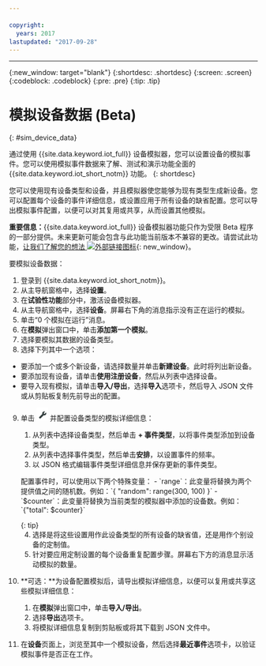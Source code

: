 ```yaml
---

copyright:
  years: 2017
lastupdated: "2017-09-28"
---
```


---

{:new_window: target="blank"}
{:shortdesc: .shortdesc}
{:screen: .screen}
{:codeblock: .codeblock}
{:pre: .pre}
{:tip: .tip}


# 模拟设备数据 (Beta)
{: #sim_device_data}

通过使用 {{site.data.keyword.iot_full}} 设备模拟器，您可以设置设备的模拟事件。您可以使用模拟事件数据来了解、测试和演示功能全面的 {{site.data.keyword.iot_short_notm}} 功能。
{: shortdesc}

您可以使用现有设备类型和设备，并且模拟器使您能够为现有类型生成新设备。您可以配置每个设备的事件详细信息，或设置应用于所有设备的缺省配置。您可以导出模拟事件配置，以便可以对其复用或共享，从而设置其他模拟。

**重要信息：**{{site.data.keyword.iot_full}} 设备模拟器功能只作为受限 Beta 程序的一部分提供。未来更新可能会包含与此功能当前版本不兼容的更改。请尝试此功能，[让我们了解您的想法 ![外部链接图标](../../../icons/launch-glyph.svg "外部链接图标")](https://developer.ibm.com/answers/smart-spaces/17/internet-of-things.html){: new_window}。

要模拟设备数据： 

1. 登录到 {{site.data.keyword.iot_short_notm}}。
2. 从主导航窗格中，选择**设置**。
3. 在**试验性功能**部分中，激活设备模拟器。
4. 从主导航窗格中，选择**设备**。屏幕右下角的消息指示没有正在运行的模拟。
5. 单击“0 个模拟在运行”消息。
6. 在**模拟**弹出窗口中，单击**添加第一个模拟**。
7. 选择要模拟其数据的设备类型。
8. 选择下列其中一个选项：
  - 要添加一个或多个新设备，请选择数量并单击**新建设备**。此时将列出新设备。
  - 要添加现有设备，请单击**使用注册设备**，然后从列表中选择设备。
  - 要导入现有模拟，请单击**导入/导出**，选择**导入**选项卡，然后导入 JSON 文件或从剪贴板复制先前导出的配置。
9. 单击 ![“设置”图标](images/settings_icon.png) 并配置设备类型的模拟详细信息：
   1. 从列表中选择设备类型，然后单击 **+ 事件类型**，以将事件类型添加到设备类型。
   2. 从列表中选择事件类型，然后单击**安排**，以设置事件的频率。
   3. 以 JSON 格式编辑事件类型详细信息并保存更新的事件类型。
   
   <p> 配置事件时，可以使用以下两个特殊变量：  
        - `range`：此变量将替换为两个提供值之间的随机数。例如：`{ "random": range(300, 100) }`  
        - `$counter`：此变量将替换为当前类型的模拟器中添加的设备数。例如：`{"total": $counter}`</p>
   {: tip}
   
   4. 选择是将这些设置用作此设备类型的所有设备的缺省值，还是用作个别设备的定制值。 
   5. 针对要应用定制设置的每个设备重复配置步骤。屏幕右下方的消息显示活动模拟的数量。
10. **可选：**为设备配置模拟后，请导出模拟详细信息，以便可以复用或共享这些模拟详细信息：
    1. 在**模拟**弹出窗口中，单击**导入/导出**。
    2. 选择**导出**选项卡。
    3. 将模拟详细信息复制到剪贴板或将其下载到 JSON 文件中。
11. 在**设备**页面上，浏览至其中一个模拟设备，然后选择**最近事件**选项卡，以验证模拟事件是否正在工作。
